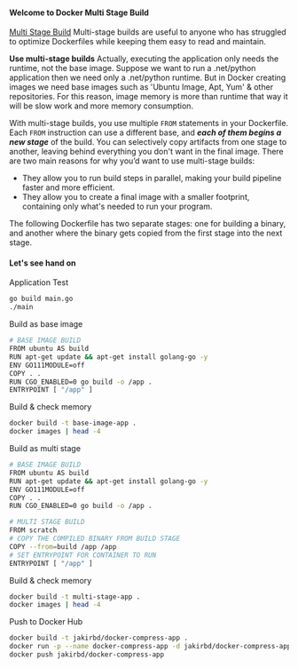 #### Welcome to Docker Multi Stage Build
[Multi Stage Build](https://docs.docker.com/build/guide/multi-stage/)
Multi-stage builds are useful to anyone who has struggled to optimize Dockerfiles while keeping them easy to read and maintain.

**Use multi-stage builds**
Actually, executing the application only needs the runtime, not the base image. Suppose we want to run a .net/python application then we need only a .net/python runtime. But in Docker creating images we need base images such as 'Ubuntu Image, Apt, Yum' & other repositories. For this reason, image memory is more than runtime that way it will be slow work and more memory consumption.

With multi-stage builds, you use multiple `FROM` statements in your Dockerfile. Each `FROM` instruction can use a different base, and ***each of them begins a new stage*** of the build. You can selectively copy artifacts from one stage to another, leaving behind everything you don't want in the final image. There are two main reasons for why you’d want to use multi-stage builds: 
- They allow you to run build steps in parallel, making your build pipeline faster and more efficient.
- They allow you to create a final image with a smaller footprint, containing only what's needed to run your program.

The following Dockerfile has two separate stages: one for building a binary, and another where the binary gets copied from the first stage into the next stage.

#### Let's see hand on

Application Test
```bash
go build main.go
./main
```

Build as base image
```bash
# BASE IMAGE BUILD
FROM ubuntu AS build
RUN apt-get update && apt-get install golang-go -y
ENV GO111MODULE=off
COPY . .
RUN CGO_ENABLED=0 go build -o /app .
ENTRYPOINT [ "/app" ]
```

Build & check memory
```bash
docker build -t base-image-app .
docker images | head -4
```

Build as multi stage
```bash
# BASE IMAGE BUILD
FROM ubuntu AS build
RUN apt-get update && apt-get install golang-go -y
ENV GO111MODULE=off
COPY . .
RUN CGO_ENABLED=0 go build -o /app .

# MULTI STAGE BUILD
FROM scratch
# COPY THE COMPILED BINARY FROM BUILD STAGE
COPY --from=build /app /app
# SET ENTRYPOINT FOR CONTAINER TO RUN
ENTRYPOINT [ "/app" ]
```

Build & check memory
```bash
docker build -t multi-stage-app .
docker images | head -4
```

Push to Docker Hub
```bash
docker build -t jakirbd/docker-compress-app .
docker run -p --name docker-compress-app -d jakirbd/docker-compress-app:latest
docker push jakirbd/docker-compress-app
```